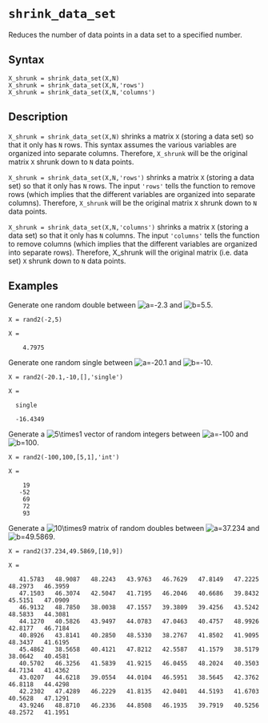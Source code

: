 # `shrink_data_set`

Reduces the number of data points in a data set to a specified number.


## Syntax

`X_shrunk = shrink_data_set(X,N)`\
`X_shrunk = shrink_data_set(X,N,'rows')`\
`X_shrunk = shrink_data_set(X,N,'columns')`


## Description

`X_shrunk = shrink_data_set(X,N)` shrinks a matrix `X` (storing a data set) so that it only has `N` rows. This syntax assumes the various variables are organized into separate columns. Therefore, `X_shrunk` will be the original matrix `X` shrunk down to `N` data points.

`X_shrunk = shrink_data_set(X,N,'rows')` shrinks a matrix `X` (storing a data set) so that it only has `N` rows. The input `'rows'` tells the function to remove rows (which implies that the different variables are organized into separate columns). Therefore, `X_shrunk` will be the original matrix `X` shrunk down to `N` data points.

`X_shrunk = shrink_data_set(X,N,'columns')` shrinks a matrix `X` (storing a data set) so that it only has `N` columns. The input `'columns'` tells the function to remove columns (which implies that the different variables are organized into separate rows). Therefore, X_shrunk will the original matrix (i.e. data set) `X` shrunk down to `N` data points.


## Examples

Generate one random double between <img src="https://latex.codecogs.com/svg.latex?a=-2.3" title="a=-2.3" /> and <img src="https://latex.codecogs.com/svg.latex?b=5.5" title="b=5.5" />.

    X = rand2(-2,5)

    X =

        4.7975
    
Generate one random single between <img src="https://latex.codecogs.com/svg.latex?a=-20.1" title="a=-20.1" /> and <img src="https://latex.codecogs.com/svg.latex?b=-10" title="b=-10" />.

    X = rand2(-20.1,-10,[],'single')

    X =

      single

      -16.4349

Generate a <img src="https://latex.codecogs.com/svg.latex?5\times1" title="5\times1" /> vector of random integers between <img src="https://latex.codecogs.com/svg.latex?a=-100" title="a=-100" /> and <img src="https://latex.codecogs.com/svg.latex?b=100" title="b=100" />.

    X = rand2(-100,100,[5,1],'int')
    
    X =

        19
       -52
        69
        72
        93
        
Generate a <img src="https://latex.codecogs.com/svg.latex?10\times9" title="10\times9" /> matrix of random doubles between <img src="https://latex.codecogs.com/svg.latex?a=37.234" title="a=37.234" /> and <img src="https://latex.codecogs.com/svg.latex?b=49.5869" title="b=49.5869" />.

    X = rand2(37.234,49.5869,[10,9])
    
    X =

       41.5783   48.9087   48.2243   43.9763   46.7629   47.8149   47.2225   48.2973   46.3959
       47.1503   46.3074   42.5047   41.7195   46.2046   40.6686   39.8432   45.5151   47.0909
       46.9132   48.7850   38.0038   47.1557   39.3809   39.4256   43.5242   48.5833   44.3081
       44.1270   40.5826   43.9497   44.0783   47.0463   40.4757   48.9926   42.8177   46.7184
       40.8926   43.8141   40.2850   48.5330   38.2767   41.8502   41.9095   48.3437   41.6195
       45.4862   38.5658   40.4121   47.8212   42.5587   41.1579   38.5179   38.0642   40.4581
       40.5702   46.3256   41.5839   41.9215   46.0455   48.2024   40.3503   44.7134   41.4362
       43.0207   44.6218   39.0554   44.0104   46.5951   38.5645   42.3762   46.8118   44.4298
       42.2302   47.4289   46.2229   41.8135   42.0401   44.5193   41.6703   40.5628   47.1291
       43.9246   48.8710   46.2336   44.8508   46.1935   39.7919   40.5256   48.2572   41.1951
